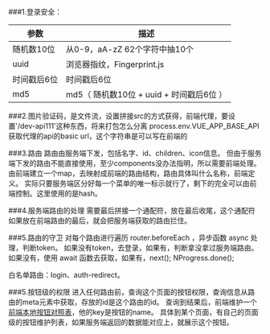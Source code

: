 ###1.登录安全：

| 参数 | 描述 |
| -------- | -------- |
| 随机数10位 | 从0-9，aA-zZ 62个字符中抽10个 |
| uuid | 浏览器指纹，Fingerprint.js |
| 时间戳后6位 | 时间戳后6位 |
| md5 | md5（ 随机数10位 + uuid + 时间戳后6位 ）|


###2.图片验证码，是文件流，设置拼接src的方式获得，前端代理，要设置'/dev-api111'这种东西，将来打包怎么分离
process.env.VUE_APP_BASE_API获取代理的api的basic url，这个字符串是可以写在前端的

###3.路由
路由由服务端下发，包括名字、id、children、icon信息。
但由于服务端下发的路由不能直接使用，至少components没办法指明，所以需要前端处理。
由前端建立一个map，去映射成前端的路由结构，路由具体叫什么名称，前端定义。
实际只要服务端区分好每一个菜单的唯一标示就行了，剩下的完全可以由前端控制。这里使用的是hash。

###4.服务端路由的处理
需要最后拼接一个通配符，放在最后收尾，这个通配符如果放在前端路由的最后，就会把服务端获取的路由拦住。

###5.路由的守卫
对每个路由进行遍历 router.beforeEach ，异步函数 async 处理，判断token。
如果没有token，去登录，如果有，判断拿没拿过服务端路由。
如果没有，使用 await 函数去获取，如果有，next(); NProgress.done();

白名单路由：login、auth-redirect。


###5.按钮级的权限
进入任何路由前，查询这个页面的按钮权限，查询信息从路由的meta元素中获取，存放的id是这个路由的id。
查询到结果后，前端维护一个[前端本地按钮对照表](../src/button/asyncButtonsMap.js)，他的key是按钮的name。
具体到某个页面，有自己的页面级的按钮维护列表，如果服务端返回的数据能对应上，就展示这个按钮。

